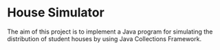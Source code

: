 # House Simulator
The aim of this project is to implement a Java program for simulating the distribution of student houses by using Java Collections Framework.
